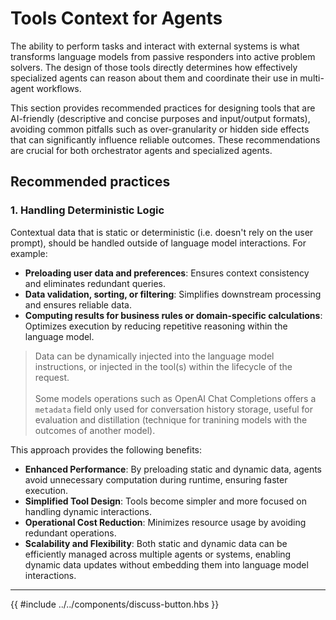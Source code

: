 # Tools Context for Agents

The ability to perform tasks and interact with external systems is what
transforms language models from passive responders into active problem solvers.
The design of those tools directly determines how effectively specialized agents
can reason about them and coordinate their use in multi-agent workflows.

This section provides recommended practices for designing tools that are
AI-friendly (descriptive and concise purposes and input/output formats),
avoiding common pitfalls such as over-granularity or hidden side effects that
can significantly influence reliable outcomes. These recommendations are crucial
for both orchestrator agents and specialized agents.

## Recommended practices

### 1. Handling Deterministic Logic

Contextual data that is static or deterministic (i.e. doesn't rely on the user
prompt), should be handled outside of language model interactions. For example:

- **Preloading user data and preferences**: Ensures context consistency and
  eliminates redundant queries.
- **Data validation, sorting, or filtering**: Simplifies downstream processing
  and ensures reliable data.
- **Computing results for business rules or domain-specific calculations**:
  Optimizes execution by reducing repetitive reasoning within the language
  model.

> Data can be dynamically injected into the language model instructions, or
> injected in the tool(s) within the lifecycle of the request. <br/><br/>Some
> models operations such as OpenAI Chat Completions offers a `metadata` field
> only used for conversation history storage, useful for evaluation and
> distillation (technique for tranining models with the outcomes of another
> model).

This approach provides the following benefits:

- **Enhanced Performance**: By preloading static and dynamic data, agents avoid
  unnecessary computation during runtime, ensuring faster execution.
- **Simplified Tool Design**: Tools become simpler and more focused on handling
  dynamic interactions.
- **Operational Cost Reduction**: Minimizes resource usage by avoiding redundant
  operations.
- **Scalability and Flexibility**: Both static and dynamic data can be
  efficiently managed across multiple agents or systems, enabling dynamic data
  updates without embedding them into language model interactions.

---

{{ #include ../../components/discuss-button.hbs }}
